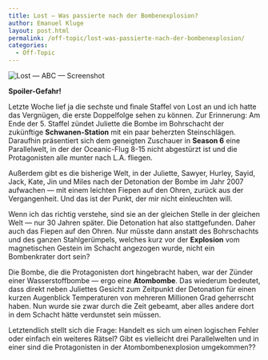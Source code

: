 ```yaml
---
title: Lost — Was passierte nach der Bombenexplosion?
author: Emanuel Kluge
layout: post.html
permalink: /off-topic/lost-was-passierte-nach-der-bombenexplosion/
categories:
  - Off-Topic
---
```


<noscript data-src="/wp-content/uploads/2010/02/lost-abc-screenshot.gif" data-alt="Lost &mdash; ABC &mdash; Screenshot">
<img src="/wp-content/uploads/2010/02/lost-abc-screenshot.gif" alt="Lost &mdash; ABC &mdash; Screenshot">
</noscript>

**Spoiler-Gefahr!**

Letzte Woche lief ja die sechste und finale Staffel von Lost an und ich hatte das Vergnügen, die erste Doppelfolge sehen zu können. Zur Erinnerung: Am Ende der 5. Staffel zündet Juliette die Bombe im Bohrschacht der zukünftige **Schwanen-Station** mit ein paar beherzten Steinschlägen. Daraufhin präsentiert sich dem geneigten Zuschauer in **Season 6** eine Parallelwelt, in der der Oceanic-Flug 8-15 nicht abgestürzt ist und die Protagonisten alle munter nach L.A. fliegen.

Außerdem gibt es die bisherige Welt, in der Juliette, Sawyer, Hurley, Sayid, Jack, Kate, Jin und Miles nach der Detonation der Bombe im Jahr 2007 aufwachen &mdash; mit einem leichten Fiepen auf den Ohren, zurück aus der Vergangenheit. Und das ist der Punkt, der mir nicht einleuchten will.

Wenn ich das richtig verstehe, sind sie an der gleichen Stelle in der gleichen Welt &mdash; nur 30 Jahren später. Die Detonation hat also stattgefunden. Daher auch das Fiepen auf den Ohren. Nur müsste dann anstatt des Bohrschachts und des ganzen Stahlgerümpels, welches kurz vor der **Explosion** vom magnetischen Gestein im Schacht angezogen wurde, nicht ein Bombenkrater dort sein?

Die Bombe, die die Protagonisten dort hingebracht haben, war der Zünder einer Wasserstoffbombe &mdash; ergo eine **Atombombe**. Das wiederum bedeutet, dass direkt neben Juliettes Gesicht zum Zeitpunkt der Detonation für einen kurzen Augenblick Temperaturen von mehreren Millionen Grad geherrscht haben. Nun wurde sie zwar durch die Zeit gebeamt, aber alles andere dort in dem Schacht hätte verdunstet sein müssen.

Letztendlich stellt sich die Frage: Handelt es sich um einen logischen Fehler oder einfach ein weiteres Rätsel? Gibt es vielleicht drei Parallelwelten und in einer sind die Protagonisten in der Atombombenexplosion umgekommen??
